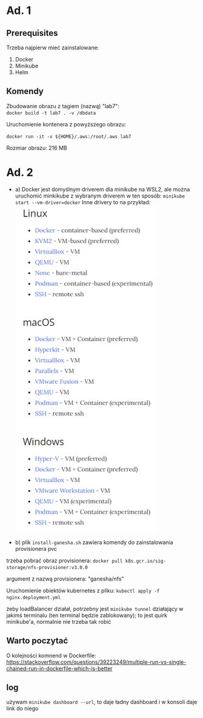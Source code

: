 # Ad. 1

## Prerequisites

Trzeba najpierw mieć zainstalowane: 
1. Docker
2. Minikube
3. Helm

## Komendy 
Zbudowanie obrazu z tagiem (nazwą) "lab7":  
`docker build -t lab7 . -v /dbdata`

Uruchomienie kontenera z powyższego obrazu:

`docker run -it -v ${HOME}/.aws:/root/.aws lab7`

Rozmiar obrazu: 216 MB

# Ad. 2
- a)
Docker jest domyślnym driverem dla minikube na WSL2, ale można uruchomić minkikube z wybranym driverem w ten sposób:
`minikube start --vm-driver=docker`
Inne drivery to na przykład:  
![Alt text](image.png)

- b)
plik `install-ganesha.sh` zawiera komendy do zainstalowania provisionera pvc

trzeba pobrać obraz provisionera:
`docker pull k8s.gcr.io/sig-storage/nfs-provisioner:v3.0.0`

argument z nazwą provisionera: "ganesha/nfs"

Uruchomienie obiektów kubernetes z pliku:
`kubectl apply -f nginx.deployment.yml`

żeby loadBalancer działał, potrzebny jest `minikube tunnel` działający w jakimś terminalu (ten terminal będzie zablokowany); to jest quirk minikube'a, normalnie nie trzeba tak robić

## Warto poczytać

O kolejności komnend w Dockerfile:
https://stackoverflow.com/questions/39223249/multiple-run-vs-single-chained-run-in-dockerfile-which-is-better


## log
używam `minikube dashboard --url`, to daje ładny dashboard i w konsoli daje link do niego 

